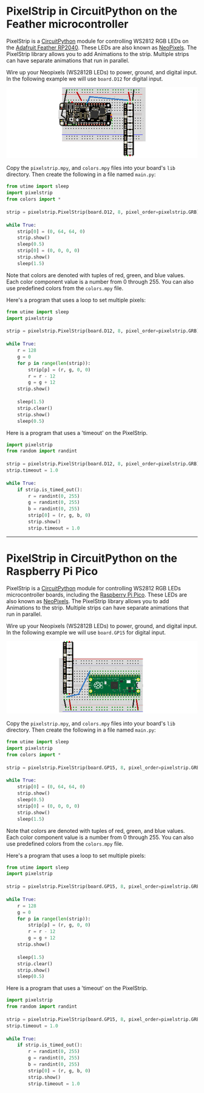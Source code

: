 # PixelStrip in CircuitPython on the Feather microcontroller

PixelStrip is a [CircuitPython](https://circuitpython.org/) module for controlling WS2812 RGB LEDs on the [Adafruit Feather RP2040](https://www.adafruit.com/product/4884).  These LEDs are also known as  [NeoPixels](https://learn.adafruit.com/adafruit-neopixel-uberguide). The PixelStrip library allows you to add Animations to the strip.  Multiple strips can have separate animations that run in parallel.

Wire up your Neopixels (WS2812B LEDs) to power, ground, and digital input. In the following example we will use `board.D12` for digital input.

![pixelstrip_setup](./img/pixelstrip_setup_bb_feather.png)

Copy the `pixelstrip.mpy`, and `colors.mpy` files into your board's `lib` directory.   Then create the following in a file named `main.py`:

```python
from utime import sleep
import pixelstrip
from colors import *

strip = pixelstrip.PixelStrip(board.D12, 8, pixel_order=pixelstrip.GRB)

while True:
    strip[0] = (0, 64, 64, 0)
    strip.show()
    sleep(0.5)
    strip[0] = (0, 0, 0, 0)
    strip.show()
    sleep(1.5)
```

Note that colors are denoted with tuples of red, green, and blue values.  Each color component value is a number from 0 through 255.  You can also use predefined colors from the `colors.mpy` file.

Here's a program that uses a loop to set multiple pixels:

```python
from utime import sleep
import pixelstrip

strip = pixelstrip.PixelStrip(board.D12, 8, pixel_order=pixelstrip.GRB)

while True:
    r = 128
    g = 0
    for p in range(len(strip)):
        strip[p] = (r, g, 0, 0)
        r = r - 12
        g = g + 12
    strip.show()
    
    sleep(1.5)
    strip.clear()
    strip.show()
    sleep(0.5)
```

Here is a program that uses a 'timeout' on the PixelStrip.

```python
import pixelstrip
from random import randint

strip = pixelstrip.PixelStrip(board.D12, 8, pixel_order=pixelstrip.GRB)
strip.timeout = 1.0

while True:
    if strip.is_timed_out():
        r = randint(0, 255)
        g = randint(0, 255)
        b = randint(0, 255)
        strip[0] = (r, g, b, 0)
        strip.show()
        strip.timeout = 1.0
```
***

# PixelStrip in CircuitPython on the Raspberry Pi Pico

PixelStrip is a [CircuitPython](https://circuitpython.org/) module for controlling WS2812 RGB LEDs microcontroller boards, including the [Raspberry Pi Pico](https://www.raspberrypi.com/products/raspberry-pi-pico/).  These LEDs are also known as  [NeoPixels](https://learn.adafruit.com/adafruit-neopixel-uberguide). The PixelStrip library allows you to add Animations to the strip.  Multiple strips can have separate animations that run in parallel.

Wire up your Neopixels (WS2812B LEDs) to power, ground, and digital input. In the following example we will use `board.GP15` for digital input.

![pixelstrip_setup](./img/pixelstrip_setup_pico.png)

Copy the `pixelstrip.mpy`, and `colors.mpy` files into your board's `lib` directory.  Then create the following in a file named `main.py`:

```python
from utime import sleep
import pixelstrip
from colors import *

strip = pixelstrip.PixelStrip(board.GP15, 8, pixel_order=pixelstrip.GRB)

while True:
    strip[0] = (0, 64, 64, 0)
    strip.show()
    sleep(0.5)
    strip[0] = (0, 0, 0, 0)
    strip.show()
    sleep(1.5)
```

Note that colors are denoted with tuples of red, green, and blue values.  Each color component value is a number from 0 through 255.  You can also use predefined colors from the `colors.mpy` file.

Here's a program that uses a loop to set multiple pixels:

```python
from utime import sleep
import pixelstrip

strip = pixelstrip.PixelStrip(board.GP15, 8, pixel_order=pixelstrip.GRB)

while True:
    r = 128
    g = 0
    for p in range(len(strip)):
        strip[p] = (r, g, 0, 0)
        r = r - 12
        g = g + 12
    strip.show()
    
    sleep(1.5)
    strip.clear()
    strip.show()
    sleep(0.5)
```

Here is a program that uses a 'timeout' on the PixelStrip.

```python
import pixelstrip
from random import randint

strip = pixelstrip.PixelStrip(board.GP15, 8, pixel_order=pixelstrip.GRB)
strip.timeout = 1.0

while True:
    if strip.is_timed_out():
        r = randint(0, 255)
        g = randint(0, 255)
        b = randint(0, 255)
        strip[0] = (r, g, b, 0)
        strip.show()
        strip.timeout = 1.0
```

